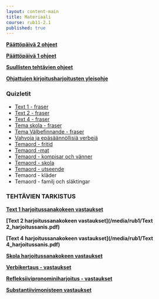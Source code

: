 ```yaml
---
layout: content-main
title: Materiaali
course: rub11-2.1
published: true
---
```


**[Päättöpäivä 2 ohjeet](/media/rub2/Paattopaiva2_ohjeet.pdf)**

**[Päättöpäivä 1 ohjeet](/media/rub1/Paattopaiva_ohjeet.pdf)**

**[Suullisten tehtävien ohjeet](/media/rub5/Suullisen_ohjeet.pdf)**

**[Ohjattujen kirjoitusharjoitusten yleisohje](/media/rub3/OKH_ohje.pdf)**

### Quizletit

- [Text 1 - fraser](https://quizlet.com/_a2zbi1?x=1qqt&i=dz01n)
- [Text 2 - fraser](https://quizlet.com/_a4hkf8?x=1jqt&i=dz01n)
- [Text 4 - fraser](https://quizlet.com/_a73yfp?x=1qqt&i=dz01n)
- [Tema skola - fraser](https://quizlet.com/_ae45y6?x=1qqt&i=dz01n)
- [Tema Välbefinnande - fraser](https://quizlet.com/_ajbxdu?x=1qqt&i=dz01n)
- [Vahvoja ja epäsäännöllisiä verbejä](https://quizlet.com/_3oudcw?x=1jqt&i=dz01n)
- [Temaord - fritid](https://quizlet.com/_3poztd?x=1jqt&i=dz01n)
- [Temaord -mat](https://quizlet.com/_a8unwa?x=1qqt&i=dz01n)
- [Temaord - kompisar och vänner](https://quizlet.com/_a8usw8?x=1qqt&i=dz01n)
- [Temaord - skola](https://quizlet.com/_3pp0st?x=1jqt&i=dz01n)
- [Temaord - utseende](https://quizlet.com/_ajcb9e?x=1qqt&i=dz01n)
- Temaord - kläder
- Temaord - familj och släktingar

### TEHTÄVIEN TARKISTUS

**[Text 1 harjoitussanakokeen vastaukset](/media/rub1/Text1_harjoitussanakoe.pdf)**

**[Text 2 harjoitussanakokeen vastaukset](/media/rub1/Text 2_harjoitussanis.pdf)**

**[Text 4 harjoitussanakokeen vastaukset](/media/rub1/Text 4_harjoitussanis.pdf)**

**[Skola harjoitussanakokeen vastaukset](/media/rub1/Harjoitussanis_skola.pdf)**

**[Verbikertaus - vastaukset](/media/rub1/Verbikertaus_vastaukset.pdf)**

**[Refleksiivipronominiharjoitus - vastaukset](/media/rub1/Refleksiivipronominit.pdf)**

**[Substantiivimonisteen vastaukset](/media/rub1/Substantiivi_taivutus_tarkistus.pdf)**
